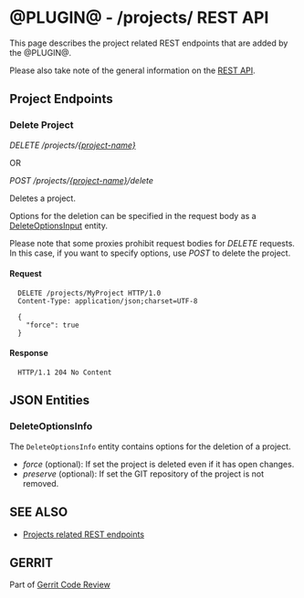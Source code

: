 @PLUGIN@ - /projects/ REST API
==============================

This page describes the project related REST endpoints that are added
by the @PLUGIN@.

Please also take note of the general information on the
[REST API](../../../Documentation/rest-api.html).

<a id="project-endpoints"> Project Endpoints
--------------------------------------------

### <a id="delete-project"> Delete Project
_DELETE /projects/[\{project-name\}](../../../Documentation/rest-api-projects.html#project-name)_

OR

_POST /projects/[\{project-name\}](../../../Documentation/rest-api-projects.html#project-name)/delete_

Deletes a project.

Options for the deletion can be specified in the request body as a
[DeleteOptionsInput](#delete-options-input) entity.

Please note that some proxies prohibit request bodies for _DELETE_
requests. In this case, if you want to specify options, use _POST_
to delete the project.

#### Request

```
  DELETE /projects/MyProject HTTP/1.0
  Content-Type: application/json;charset=UTF-8

  {
    "force": true
  }
```

#### Response

```
  HTTP/1.1 204 No Content
```


<a id="json-entities">JSON Entities
-----------------------------------

### <a id="delete-options-info"></a>DeleteOptionsInfo

The `DeleteOptionsInfo` entity contains options for the deletion of a
project.

* _force_ (optional): If set the project is deleted even if it has open changes.
* _preserve_ (optional): If set the GIT repository of the project is not removed.


SEE ALSO
--------

* [Projects related REST endpoints](../../../Documentation/rest-api-projects.html)

GERRIT
------
Part of [Gerrit Code Review](../../../Documentation/index.html)
